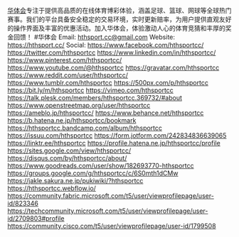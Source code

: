 [华体会](https://hthsport.cc/)专注于提供高品质的在线体育博彩体验，涵盖足球、篮球、网球等全球热门赛事。我们的平台具备安全稳定的交易环境，实时更新赔率，为用户提供直观友好的操作界面及丰富的优惠活动。加入华体会，体验激动人心的体育竞猜和丰厚的奖金回馈！
#华体会
Email: hthsport.cc@gmail.com
Website: https://hthsport.cc/
Social:
https://www.facebook.com/hthsportcc/
https://twitter.com/hthsportcc
https://www.linkedin.com/in/hthsportcc/
https://www.pinterest.com/hthsportcc/
https://www.youtube.com/@hthsportcc
https://gravatar.com/hthsportcc
https://www.reddit.com/user/hthsportcc/
https://www.tumblr.com/hthsportcc
https://500px.com/p/hthsportcc
https://bit.ly/m/hthsportcc
https://vimeo.com/hthsportcc
https://talk.plesk.com/members/hthsportcc.369732/#about
https://www.openstreetmap.org/user/hthsportcc
https://ameblo.jp/hthsportcc/
https://www.behance.net/hthsportcc
https://b.hatena.ne.jp/hthsportcc/bookmark
https://hthsportcc.bandcamp.com/album/hthsportcc
https://issuu.com/hthsportcc
https://form.jotform.com/242834836639065
https://linktr.ee/hthsportcc
https://profile.hatena.ne.jp/hthsportcc/profile
https://sites.google.com/view/hthsportcc/
https://disqus.com/by/hthsportcc/about/
https://www.goodreads.com/user/show/182693770-hthsportcc
https://groups.google.com/g/hthsportcc/c/6S0mth1dCMw
https://jakle.sakura.ne.jp/pukiwiki/?hthsportcc
https://hthsportcc.webflow.io/
https://community.fabric.microsoft.com/t5/user/viewprofilepage/user-id/823346
https://techcommunity.microsoft.com/t5/user/viewprofilepage/user-id/2709803#profile
https://community.cisco.com/t5/user/viewprofilepage/user-id/1799508